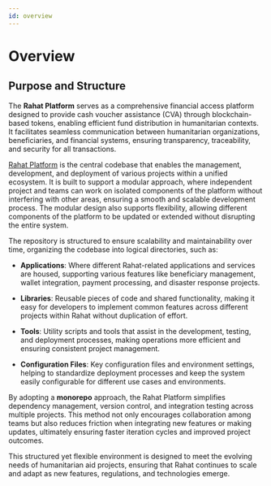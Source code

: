 ```yaml
---
id: overview
---
```


# Overview

## Purpose and Structure

The **Rahat Platform** serves as a comprehensive financial access platform designed to provide cash voucher assistance (CVA) through blockchain-based tokens, enabling efficient fund distribution in humanitarian contexts. It facilitates seamless communication between humanitarian organizations, beneficiaries, and financial systems, ensuring transparency, traceability, and security for all transactions.

[Rahat Platform](https://github.com/rahataid/rahat-platform) is the central codebase that enables the management, development, and deployment of various projects within a unified ecosystem. It is built to support a modular approach, where independent project and teams can work on isolated components of the platform without interfering with other areas, ensuring a smooth and scalable development process. The modular design also supports flexibility, allowing different components of the platform to be updated or extended without disrupting the entire system.

The repository is structured to ensure scalability and maintainability over time, organizing the codebase into logical directories, such as:

- **Applications**: Where different Rahat-related applications and services are housed, supporting various features like beneficiary management, wallet integration, payment processing, and disaster response projects.
  
- **Libraries**: Reusable pieces of code and shared functionality, making it easy for developers to implement common features across different projects within Rahat without duplication of effort.

- **Tools**: Utility scripts and tools that assist in the development, testing, and deployment processes, making operations more efficient and ensuring consistent project management.

- **Configuration Files**: Key configuration files and environment settings, helping to standardize deployment processes and keep the system easily configurable for different use cases and environments.

By adopting a **monorepo** approach, the Rahat Platform simplifies dependency management, version control, and integration testing across multiple projects. This method not only encourages collaboration among teams but also reduces friction when integrating new features or making updates, ultimately ensuring faster iteration cycles and improved project outcomes.

This structured yet flexible environment is designed to meet the evolving needs of humanitarian aid projects, ensuring that Rahat continues to scale and adapt as new features, regulations, and technologies emerge.
